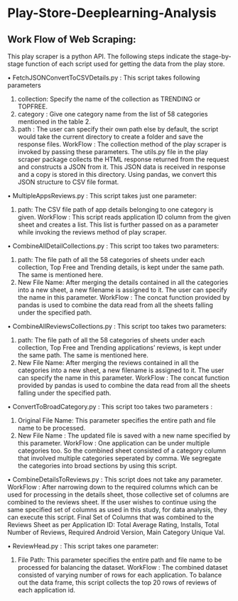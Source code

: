 # Play-Store-Deeplearning-Analysis

## Work Flow of Web Scraping:

This play scraper is a python API. The following steps indicate the stage-by-stage function of
each script used for getting the data from the play store.

• FetchJSONConvertToCSVDetails.py :
This script takes following parameters
1. collection: Specify the name of the collection as TRENDING or TOPFREE.
2. category : Give one category name from the list of 58 categories mentioned in the table 2.
3. path : The user can specify their own path else by default, the script would take the current
directory to create a folder and save the response files.
WorkFlow :
The collection method of the play scraper is invoked by passing these parameters. The utils.py
file in the play scraper package collects the HTML response returned from the request and
constructs a JSON from it. This JSON data is received in response and a copy is stored in this
directory. Using pandas, we convert this JSON structure to CSV file format.

• MultipleAppsReviews.py :
This script takes just one parameter:
1. path: The CSV file path of app details belonging to one category is given.
WorkFlow :
This script reads application ID column from the given sheet and creates a list. This list is further
passed on as a parameter while invoking the reviews method of play scraper.

• CombineAllDetailCollections.py :
This script too takes two parameters:
1. path: The file path of all the 58 categories of sheets under each collection, Top Free and
Trending details, is kept under the same path. The same is mentioned here.
2. New File Name: After merging the details contained in all the categories into a new sheet, a
new filename is assigned to it. The user can specify the name in this parameter.
WorkFlow :
The concat function provided by pandas is used to combine the data read from all the sheets
falling under the specified path.

• CombineAllReviewsCollections.py :
This script too takes two parameters:
1. path: The file path of all the 58 categories of sheets under each collection, Top Free and
Trending applications’ reviews, is kept under the same path. The same is mentioned here.
2. New File Name: After merging the reviews contained in all the categories into a new sheet, a
new filename is assigned to it. The user can specify the name in this parameter.
WorkFlow :
The concat function provided by pandas is used to combine the data read from all the sheets
falling under the specified path.

• ConvertToBroadCategory.py :
This script too takes two parameters :
1. Original File Name: This parameter specifies the entire path and file name to be processed.
2. New File Name : The updated file is saved with a new name specified by this parameter.
WorkFlow :
One application can be under multiple categories too. So the combined sheet consisted of a
category column that involved multiple categories seperated by comma. We segregate the
categories into broad sections by using this script.

• CombineDetailsToReviews.py :
This script does not take any parameter.
WorkFlow :
After narrowing down to the required columns which can be used for processing in the details
sheet, those collective set of columns are combined to the reviews sheet. 
If the user wishes to continue using the same specified set of columns as used in this study, for data analysis, they can execute this script. 
Final Set of Columns that was combined to the Reviews Sheet as per Application ID: 
Total Average Rating, Installs, Total Number of Reviews, Required Android Version, Main Category Unique Val.

• ReviewHead.py :
This script takes one parameter:
1. File Path: This parameter specifies the entire path and file name to be processed for balancing
the dataset.
WorkFlow :
The combined dataset consisted of varying number of rows for each application. To balance out
the data frame, this script collects the top 20 rows of reviews of each application id.
